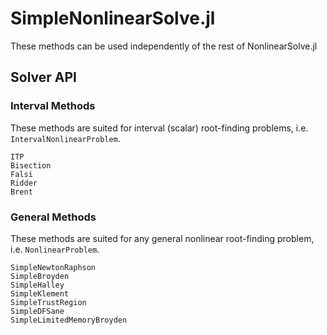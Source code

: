 # SimpleNonlinearSolve.jl

These methods can be used independently of the rest of NonlinearSolve.jl

## Solver API

### Interval Methods

These methods are suited for interval (scalar) root-finding problems,
i.e. `IntervalNonlinearProblem`.

```@docs
ITP
Bisection
Falsi
Ridder
Brent
```

### General Methods

These methods are suited for any general nonlinear root-finding problem, i.e.
`NonlinearProblem`.

```@docs
SimpleNewtonRaphson
SimpleBroyden
SimpleHalley
SimpleKlement
SimpleTrustRegion
SimpleDFSane
SimpleLimitedMemoryBroyden
```

